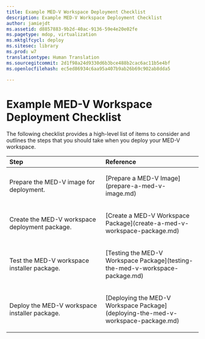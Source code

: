 ```yaml
---
title: Example MED-V Workspace Deployment Checklist
description: Example MED-V Workspace Deployment Checklist
author: jamiejdt
ms.assetid: d8857883-9b2d-40ac-9136-59e4e20e02fe
ms.pagetype: mdop, virtualization
ms.mktglfcycl: deploy
ms.sitesec: library
ms.prod: w7
translationtype: Human Translation
ms.sourcegitcommit: 2d1f98a24d9330d6b3bce488b2cac6ac11b5e4bf
ms.openlocfilehash: ec5ed86934c6aa95a407b9ab26b69c902ab8dda5

---
```



# Example MED-V Workspace Deployment Checklist


The following checklist provides a high-level list of items to consider and outlines the steps that you should take when you deploy your MED-V workspace.

<table>
<colgroup>
<col width="50%" />
<col width="50%" />
</colgroup>
<thead>
<tr class="header">
<th align="left">Step</th>
<th align="left">Reference</th>
</tr>
</thead>
<tbody>
<tr class="odd">
<td align="left"><p>Prepare the MED-V image for deployment.</p></td>
<td align="left"><p>[Prepare a MED-V Image](prepare-a-med-v-image.md)</p></td>
</tr>
<tr class="even">
<td align="left"><p>Create the MED-V workspace deployment package.</p></td>
<td align="left"><p>[Create a MED-V Workspace Package](create-a-med-v-workspace-package.md)</p></td>
</tr>
<tr class="odd">
<td align="left"><p>Test the MED-V workspace installer package.</p></td>
<td align="left"><p>[Testing the MED-V Workspace Package](testing-the-med-v-workspace-package.md)</p></td>
</tr>
<tr class="even">
<td align="left"><p>Deploy the MED-V workspace installer package.</p></td>
<td align="left"><p>[Deploying the MED-V Workspace Package](deploying-the-med-v-workspace-package.md)</p></td>
</tr>
</tbody>
</table>

 

 

 








<!--HONumber=Jun16_HO4-->


